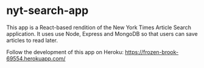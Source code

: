 # nyt-search-app
This app is a React-based rendition of the New York Times Article Search application. It uses use Node, Express and MongoDB so that users can save articles to read later.

Follow the development of this app on Heroku: https://frozen-brook-69554.herokuapp.com/
